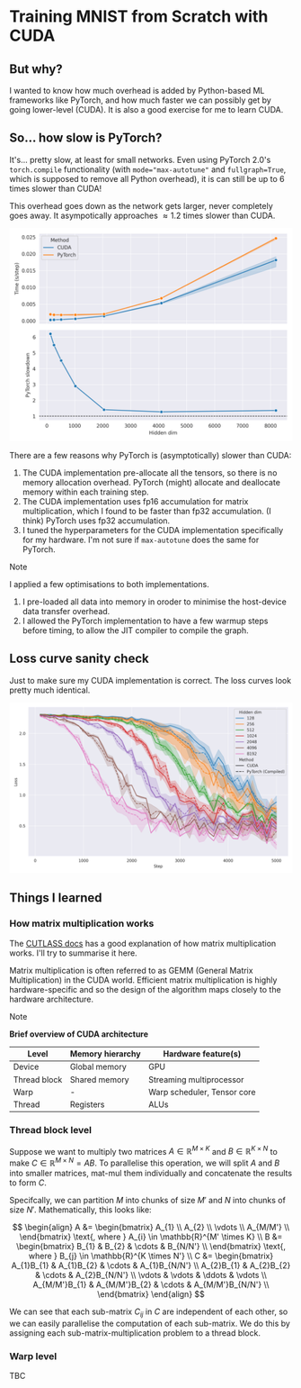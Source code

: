 # Training MNIST from Scratch with CUDA

## But why?

I wanted to know how much overhead is added by Python-based ML frameworks like PyTorch, and how much faster we can possibly get by going lower-level (CUDA). It is also a good exercise for me to learn CUDA.

## So... how slow is PyTorch?

It's... pretty slow, at least for small networks. Even using PyTorch 2.0's `torch.compile` functionality (with `mode="max-autotune"` and `fullgraph=True`, which is supposed to remove all Python overhead), it is can still be up to $6$ times slower than CUDA!

This overhead goes down as the network gets larger, never completely goes away. It asympotically approaches $\approx1.2$ times slower than CUDA.

<p align="center">
    <img src="./docs/time_graph.png" width="600" alt="Time graph">
</p>

There are a few reasons why PyTorch is (asymptotically) slower than CUDA:
1. The CUDA implementation pre-allocate all the tensors, so there is no memory allocation overhead. PyTorch (might) allocate and deallocate memory within each training step.
2. The CUDA implementation uses fp16 accumulation for matrix multiplication, which I found to be faster than fp32 accumulation. (I think) PyTorch uses fp32 accumulation.
3. I tuned the hyperparameters for the CUDA implementation specifically for my hardware. I'm not sure if `max-autotune` does the same for PyTorch.

> [!NOTE]
> I applied a few optimisations to both implementations.
> 1. I pre-loaded all data into memory in oroder to minimise the host-device data transfer overhead.
> 2. I allowed the PyTorch implementation to have a few warmup steps before timing, to allow the JIT compiler to compile the graph.

## Loss curve sanity check

Just to make sure my CUDA implementation is correct. The loss curves look pretty much identical.

<p align="center">
    <img src="./docs/loss_graph.png" width="600" alt="Loss graph">
</p>

## Things I learned

### How matrix multiplication works

The [CUTLASS docs](https://github.com/NVIDIA/cutlass/blob/main/media/docs/) has a good explanation of how matrix multiplication works. I'll try to summarise it here.

Matrix multiplication is often referred to as GEMM (General Matrix Multiplication) in the CUDA world. Efficient matrix multiplication is highly hardware-specific and so the design of the algorithm maps closely to the hardware architecture.

> [!NOTE]
> **Brief overview of CUDA architecture**
>
> | Level        | Memory hierarchy | Hardware feature(s)         |
> | ------------ | ---------------- | --------------------------- |
> | Device       | Global memory    | GPU                         |
> | Thread block | Shared memory    | Streaming multiprocessor    |
> | Warp         | -                | Warp scheduler, Tensor core |
> | Thread       | Registers        | ALUs                        |

### Thread block level

Suppose we want to multiply two matrices $A \in \mathbb{R}^{M \times K}$ and $B \in \mathbb{R}^{K \times N}$ to make $C \in \mathbb{R}^{M \times N} = AB$. To parallelise this operation, we will split $A$ and $B$ into smaller matrices, mat-mul them individually and concatenate the results to form $C$.

Specifcally, we can partition $M$ into chunks of size $M'$ and $N$ into chunks of size $N'$. Mathematically, this looks like:

$$
\begin{align}
    A &= \begin{bmatrix}
        A_{1} \\
        A_{2} \\
        \vdots \\
        A_{M/M'} \\
    \end{bmatrix} \text{, where } A_{i} \in \mathbb{R}^{M' \times K} \\
    B &= \begin{bmatrix}
        B_{1} & B_{2} & \cdots & B_{N/N'} \\
    \end{bmatrix} \text{, where } B_{j} \in \mathbb{R}^{K \times N'} \\
    C &= \begin{bmatrix}
        A_{1}B_{1} & A_{1}B_{2} & \cdots & A_{1}B_{N/N'} \\
        A_{2}B_{1} & A_{2}B_{2} & \cdots & A_{2}B_{N/N'} \\
        \vdots & \vdots & \ddots & \vdots \\
        A_{M/M'}B_{1} & A_{M/M'}B_{2} & \cdots & A_{M/M'}B_{N/N'} \\
    \end{bmatrix}
\end{align}
$$

We can see that each sub-matrix $C_{ij}$ in $C$ are independent of each other, so we can easily parallelise the computation of each sub-matrix. We do this by assigning each sub-matrix-multiplication problem to a thread block.

### Warp level

TBC
